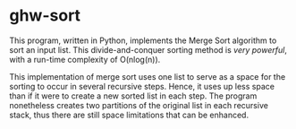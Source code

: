 # ghw-sort

This program, written in Python, implements the Merge Sort algorithm to sort an input list. This divide-and-conquer sorting method is *very powerful*, with a run-time complexity of O(nlog(n)).

This implementation of merge sort uses one list to serve as a space for the sorting to occur in several recursive steps. Hence, it uses up less space than if it were to create a new sorted list in each step. The program nonetheless creates two partitions of the original list in each recursive stack, thus there are still space limitations that can be enhanced.
